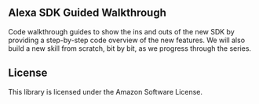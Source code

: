 ## Alexa SDK Guided Walkthrough

Code walkthrough guides to show the ins and outs of the new SDK by providing a step-by-step code overview of the new features. We will also build a new skill from scratch, bit by bit, as we progress through the series.

## License

This library is licensed under the Amazon Software License.
